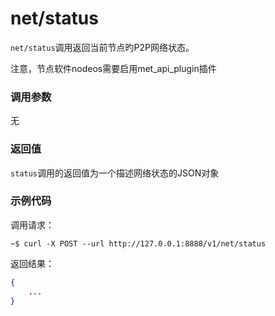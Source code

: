 # net/status

`net/status`调用返回当前节点旳P2P网络状态。

注意，节点软件nodeos需要启用met_api_plugin插件

### 调用参数
无

### 返回值
`status`调用的返回值为一个描述网络状态的JSON对象

### 示例代码
调用请求：
```shell
~$ curl -X POST --url http://127.0.0.1:8888/v1/net/status
```

返回结果：
```json
{
    ...
}
```

